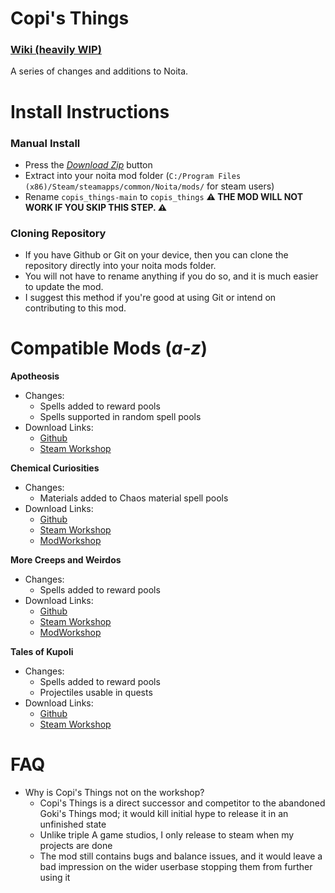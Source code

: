 # Copi's Things
### [Wiki (heavily WIP)](https://noita.wiki.gg/wiki/Mod:Copi%27s_Things)
A series of changes and additions to Noita.

# Install Instructions

### Manual Install

 - Press the *[Download Zip](https://github.com/Copious-Modding-Industries/copis_things/archive/refs/heads/main.zip)* button
 - Extract into your noita mod folder (`C:/Program Files (x86)/Steam/steamapps/common/Noita/mods/` for steam users)
 - Rename `copis_things-main` to `copis_things` **⚠ THE MOD WILL NOT WORK IF YOU SKIP THIS STEP. ⚠**

### Cloning Repository

 - If you have Github or Git on your device, then you can clone the repository directly into your noita mods folder.
 - You will not have to rename anything if you do so, and it is much easier to update the mod.
 - I suggest this method if you're good at using Git or intend on contributing to this mod.

# Compatible Mods (*a-z*)

**Apotheosis**
 - Changes:
   - Spells added to reward pools
   - Spells supported in random spell pools
 - Download Links:
   - [Github](https://github.com/Conga0/Apotheosis)
   - [Steam Workshop](https://steamcommunity.com/sharedfiles/filedetails/?id=3032128572)

**Chemical Curiosities**
 - Changes:
   - Materials added to Chaos material spell pools
 - Download Links:
   - [Github](https://github.com/Squirrelly13/Hydroxide)
   - [Steam Workshop](https://steamcommunity.com/sharedfiles/filedetails/?id=2866701037)
   - [ModWorkshop](https://modworkshop.net/mod/39678)

**More Creeps and Weirdos**
 - Changes:
   - Spells added to reward pools
 - Download Links:
   - [Github](https://github.com/Conga0/Mo_Creeps)
   - [Steam Workshop](https://steamcommunity.com/sharedfiles/filedetails/?id=2879253717)
   - [ModWorkshop](https://modworkshop.net/mod/39990)

**Tales of Kupoli**
 - Changes:
   - Spells added to reward pools
   - Projectiles usable in quests
 - Download Links:
   - [Github](https://github.com/SiriMoel/tales_of_kupoli)
   - [Steam Workshop](https://steamcommunity.com/sharedfiles/filedetails/?id=3093591071)

# FAQ

 - Why is Copi's Things not on the workshop?
   - Copi's Things is a direct successor and competitor to the abandoned Goki's Things mod; it would kill initial hype to release it in an unfinished state
   - Unlike triple A game studios, I only release to steam when my projects are done
   - The mod still contains bugs and balance issues, and it would leave a bad impression on the wider userbase stopping them from further using it
